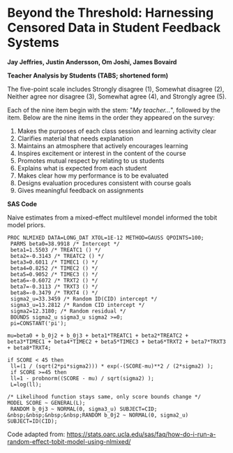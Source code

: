 # Beyond the Threshold: Harnessing Censored Data in Student Feedback Systems
**Jay Jeffries, Justin Andersson, Om Joshi, James Bovaird**

**Teacher Analysis by Students (TABS; shortened form)**

The five-point scale includes Strongly disagree (1), Somewhat disagree (2), Neither agree nor disagree (3), Somewhat agree (4), and Strongly agree (5). 

Each of the nine item begin with the stem: "*My teacher...*", followed by the item. Below are the nine items in the order they appeared on the survey:

1. Makes the purposes of each class session and learning activity clear
2. Clarifies material that needs explanation
3. Maintains an atmosphere that actively encourages learning
4. Inspires excitement or interest in the content of the course
5. Promotes mutual respect by relating to us students
6. Explains what is expected from each student
7. Makes clear how my performance is to be evaluated
8. Designs evaluation procedures consistent with course goals
9. Gives meaningful feedback on assignments

**SAS Code**

Naive estimates from a mixed-effect multilevel mondel informed the tobit model priors.

```
PROC NLMIXED DATA=LONG_DAT XTOL=1E-12 METHOD=GAUSS QPOINTS=100;
 PARMS beta0=38.9918 /* Intercept */
 beta1=1.5503 /* TREATC1 () */
 beta2=-0.3143 /* TREATC2 () */
 beta3=0.6011 /* TIMEC1 () */
 beta4=0.8252 /* TIMEC2 () */
 beta5=0.9052 /* TIMEC3 () */
 beta6=-0.6072 /* TRXT2 () */
 beta7=-0.3113 /* TRXT3 () */
 beta8=-0.3479 /* TRXT4 () */
 sigma2_u=33.3459 /* Random ID(CID) intercept */
 sigma3_u=13.2812 /* Random CID intercept */
 sigma2=12.3180; /* Random residual */
 BOUNDS sigma2_u sigma3_u sigma2 >=0;
 pi=CONSTANT('pi');

mu=beta0 + b_0j2 + b_0j3 + beta1*TREATC1 + beta2*TREATC2 + beta3*TIMEC1 + beta4*TIMEC2 + beta5*TIMEC3 + beta6*TRXT2 + beta7*TRXT3 + beta8*TRXT4;

if SCORE < 45 then 
 ll=(1 / (sqrt(2*pi*sigma2))) * exp(-(SCORE-mu)**2 / (2*sigma2) );
 if SCORE >=45 then
 ll=1 - probnorm((SCORE - mu) / sqrt(sigma2) );
 L=log(ll);

/* Likelihood function stays same, only score bounds change */
MODEL SCORE ~ GENERAL(L);
 RANDOM b_0j3 ~ NORMAL(0, sigma3_u) SUBJECT=CID;
&nbsp;&nbsp;&nbsp;&nbsp;RANDOM b_0j2 ~ NORMAL(0, sigma2_u) SUBJECT=ID(CID);
```

Code adapted from: <https://stats.oarc.ucla.edu/sas/faq/how-do-i-run-a-random-effect-tobit-model-using-nlmixed/>
